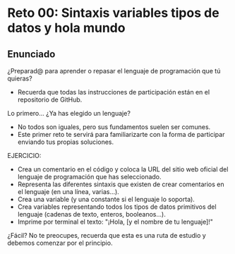 # Reto 00: Sintaxis variables tipos de datos y hola mundo

## Enunciado

¿Preparad@ para aprender o repasar el lenguaje de programación que tú quieras?

- Recuerda que todas las instrucciones de participación están en el repositorio de GitHub.

Lo primero... ¿Ya has elegido un lenguaje?

- No todos son iguales, pero sus fundamentos suelen ser comunes.
- Este primer reto te servirá para familiarizarte con la forma de participar enviando tus propias soluciones.

EJERCICIO:

- Crea un comentario en el código y coloca la URL del sitio web oficial del lenguaje de programación que has seleccionado.
- Representa las diferentes sintaxis que existen de crear comentarios en el lenguaje (en una línea, varias...).
- Crea una variable (y una constante si el lenguaje lo soporta).
- Crea variables representando todos los tipos de datos primitivos del lenguaje (cadenas de texto, enteros, booleanos...).
- Imprime por terminal el texto: "¡Hola, [y el nombre de tu lenguaje]!"

¿Fácil? No te preocupes, recuerda que esta es una ruta de estudio y
debemos comenzar por el principio.
